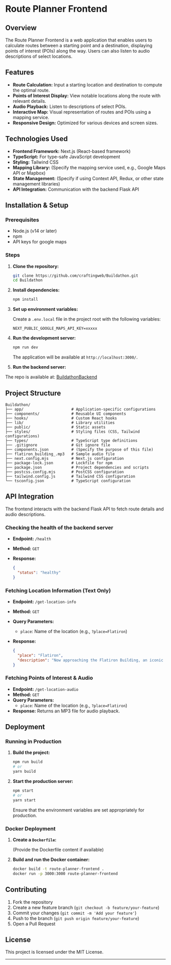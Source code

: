 # Route Planner Frontend

## Overview

The Route Planner Frontend is a web application that enables users to calculate routes between a starting point and a destination, displaying points of interest (POIs) along the way. Users can also listen to audio descriptions of select locations.

## Features

- **Route Calculation:** Input a starting location and destination to compute the optimal route.
- **Points of Interest Display:** View notable locations along the route with relevant details.
- **Audio Playback:** Listen to descriptions of select POIs.
- **Interactive Map:** Visual representation of routes and POIs using a mapping service.
- **Responsive Design:** Optimized for various devices and screen sizes.

## Technologies Used

- **Frontend Framework:** Next.js (React-based framework)
- **TypeScript:** For type-safe JavaScript development
- **Styling:** Tailwind CSS
- **Mapping Library:** (Specify the mapping service used, e.g., Google Maps API or Mapbox)
- **State Management:** (Specify if using Context API, Redux, or other state management libraries)
- **API Integration:** Communication with the backend Flask API

## Installation & Setup

### Prerequisites

- Node.js (v14 or later)
- npm
- API keys for google maps

### Steps

1. **Clone the repository:**

   ```bash
   git clone https://github.com/craftingweb/Buildathon.git
   cd Buildathon
   ```

2. **Install dependencies:**

   ```bash
   npm install
   ```

3. **Set up environment variables:**

   Create a `.env.local` file in the project root with the following variables:

   ```env
   NEXT_PUBLIC_GOOGLE_MAPS_API_KEY=xxxxx
   ```

4. **Run the development server:**

   ```bash
   npm run dev
   ```

   The application will be available at `http://localhost:3000/`.

5. **Run the backend server:**

The repo is available at: [BuildathonBackend](https://github.com/chitangchin/BuildathonBackend)

## Project Structure

```
Buildathon/
├── app/                     # Application-specific configurations
├── components/              # Reusable UI components
├── hooks/                   # Custom React hooks
├── lib/                     # Library utilities
├── public/                  # Static assets
├── styles/                  # Styling files (CSS, Tailwind configurations)
├── types/                   # TypeScript type definitions
├── .gitignore               # Git ignore file
├── components.json          # (Specify the purpose of this file)
├── flatiron_building_.mp3   # Sample audio file
├── next.config.mjs          # Next.js configuration
├── package-lock.json        # Lockfile for npm
├── package.json             # Project dependencies and scripts
├── postcss.config.mjs       # PostCSS configuration
├── tailwind.config.js       # Tailwind CSS configuration
└── tsconfig.json            # TypeScript configuration
```

## API Integration

The frontend interacts with the backend Flask API to fetch route details and audio descriptions.

### Checking the health of the backend server

- **Endpoint:** `/health`
- **Method:** `GET`
- **Response:**

  ```json
  {
    "status": "healthy"
  }
  ```

### Fetching Location Information (Text Only)

- **Endpoint:** `/get-location-info`
- **Method:** `GET`
- **Query Parameters:**
  - `place`: Name of the location (e.g., `?place=Flatiron`)
- **Response:**

  ```json
  {
    "place": "Flatiron",
    "description": "Now approaching the Flatiron Building, an iconic triangular skyscraper..."
  }
  ```

### Fetching Points of Interest & Audio

- **Endpoint:** `/get-location-audio`
- **Method:** `GET`
- **Query Parameters:**
  - `place`: Name of the location (e.g., `?place=Flatiron`)
- **Response:** Returns an MP3 file for audio playback.

## Deployment

### Running in Production

1. **Build the project:**

   ```bash
   npm run build
   # or
   yarn build
   ```

2. **Start the production server:**

   ```bash
   npm start
   # or
   yarn start
   ```

   Ensure that the environment variables are set appropriately for production.

### Docker Deployment

1. **Create a `Dockerfile`:**

   (Provide the Dockerfile content if available)

2. **Build and run the Docker container:**

   ```bash
   docker build -t route-planner-frontend .
   docker run -p 3000:3000 route-planner-frontend
   ```

## Contributing

1. Fork the repository
2. Create a new feature branch (`git checkout -b feature/your-feature`)
3. Commit your changes (`git commit -m 'Add your feature'`)
4. Push to the branch (`git push origin feature/your-feature`)
5. Open a Pull Request

## License

This project is licensed under the MIT License.

---

